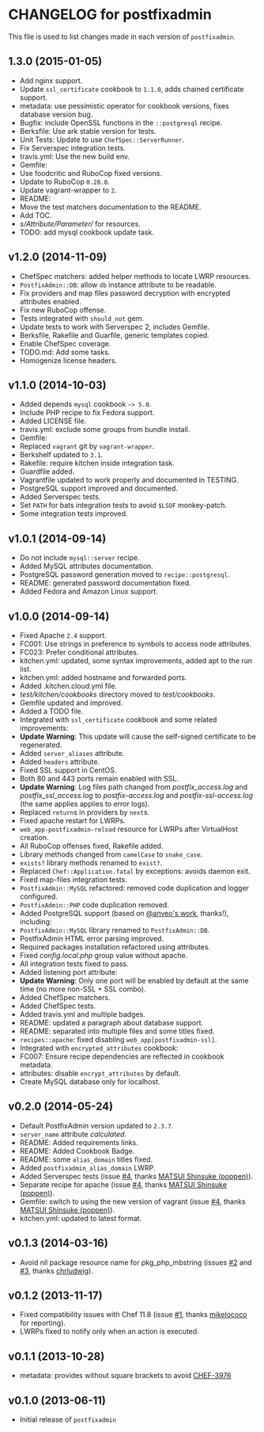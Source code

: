 # CHANGELOG for postfixadmin

This file is used to list changes made in each version of `postfixadmin`.

## 1.3.0 (2015-01-05)

* Add nginx support.
* Update `ssl_certificate` cookbook to `1.1.0`, adds chained certificate support.
* metadata: use pessimistic operator for cookbook versions, fixes database version bug.
* Bugfix: include OpenSSL functions in the `::postgresql` recipe.
* Berksfile: Use ark stable version for tests.
* Unit Tests: Update to use `ChefSpec::ServerRunner`.
* Fix Serverspec integration tests.
* travis.yml: Use the new build env.
* Gemfile:
 * Use foodcritic and RuboCop fixed versions.
 * Update to RuboCop `0.28.0`.
 * Update vagrant-wrapper to `2`.
* README:
 * Move the test matchers documentation to the README.
 * Add TOC.
 * *s/Attribute/Parameter/* for resources.
* TODO: add mysql cookbook update task.

## v1.2.0 (2014-11-09)

* ChefSpec matchers: added helper methods to locate LWRP resources.
* `PostfixAdmin::DB`: allow `db` instance attribute to be readable.
* Fix providers and map files password decryption with encrypted attributes enabled.
* Fix new RuboCop offense.
* Tests integrated with `should_not` gem.
* Update tests to work with Serverspec 2, includes Gemfile.
* Berksfile, Rakefile and Guarfile, generic templates copied.
* Enable ChefSpec coverage.
* TODO.md: Add some tasks.
* Homogenize license headers.

## v1.1.0 (2014-10-03)

* Added depends `mysql` cookbook `~> 5.0`.
* Include PHP recipe to fix Fedora support.
* Added LICENSE file.
* travis.yml: exclude some groups from bundle install.
* Gemfile:
 * Replaced `vagrant` git by `vagrant-wrapper`.
 * Berkshelf updated to `3.1`.
* Rakefile: require kitchen inside integration task.
* Guardfile added.
* Vagrantfile updated to work properly and documented in TESTING.
* PostgreSQL support improved and documented.
* Added Serverspec tests.
* Set `PATH` for bats integration tests to avoid `$LSOF` monkey-patch.
* Some integration tests improved.

## v1.0.1 (2014-09-14)

* Do not include `mysql::server` recipe.
* Added MySQL attributes documentation.
* PostgreSQL password generation moved to `recipe::postgresql`.
* README: generated password documentation fixed.
* Added Fedora and Amazon Linux support.

## v1.0.0 (2014-09-14)

* Fixed Apache `2.4` support.
* FC001: Use strings in preference to symbols to access node attributes.
* FC023: Prefer conditional attributes.
* kitchen.yml: updated, some syntax improvements, added apt to the run list.
* kitchen.yml: added hostname and forwarded ports.
* Added .kitchen.cloud.yml file.
* *test/kitchen/cookbooks* directory moved to *test/cookbooks*.
* Gemfile updated and improved.
* Added a TODO file.
* Integrated with `ssl_certificate` cookbook and some related improvements:
 * **Update Warning**: This update will cause the self-signed certificate to be regenerated.
 * Added `server_aliases` attribute.
 * Added `headers` attribute.
 * Fixed SSL support in CentOS.
 * Both 80 and 443 ports remain enabled with SSL.
 * **Update Warning**: Log files path changed from *postfix_access.log* and *postfix_ssl_access.log* to *postfix-access.log* and *postfix-ssl-access.log* (the same applies applies to error logs).
 * Replaced `return`s in providers by `next`s.
 * Fixed apache restart for LWRPs.
* `web_app-postfixadmin-reload` resource for LWRPs after VirtualHost creation.
* All RuboCop offenses fixed, Rakefile added.
 * Library methods changed from `camelCase` to `snake_case`.
 * `exists?` library methods renamed to `exist?`.
 * Replaced `Chef::Application.fatal` by exceptions: avoids daemon exit.
 * Fixed map-files integration tests.
* `PostfixAdmin::MySQL` refactored: removed code duplication and logger configured.
* `PostfixAdmin::PHP` code duplication removed.
* Added PostgreSQL support (based on [@anveo's work](https://github.com/anveo/postfixadmin-cookbook/commits/postgresql-support), thanks!), including:
 * `PostfixAdmin::MySQL` library renamed to `PostfixAdmin::DB`.
 * PostfixAdmin HTML error parsing improved.
 * Required packages installation refactored using attributes.
 * Fixed *config.local.php* group value without apache.
* All integration tests fixed to pass.
* Added listening port attribute:
 * **Update Warning**: Only one port will be enabled by default at the same time (no more non-SSL + SSL combo).
* Added ChefSpec matchers.
* Added ChefSpec tests.
* Added travis.yml and multiple badges.
* README: updated a paragraph about database support.
* README: separated into multiple files and some titles fixed.
* `recipes::apache`: fixed disabling `web_app[postfixadmin-ssl]`.
* Integrated with `encrypted_attributes` cookbook:
 * FC007: Ensure recipe dependencies are reflected in cookbook metadata.
 * attributes: disable `encrypt_attributes` by default.
* Create MySQL database only for localhost.

## v0.2.0 (2014-05-24)

* Default PostfixAdmin version updated to `2.3.7`.
* `server_name` attribute *calculated*.
* README: Added requirements links.
* README: Added Cookbook Badge.
* README: some `alias_domain` titles fixed.
* Added `postfixadmin_alias_domain` LWRP.
* Added Serverspec tests (issue [#4](https://github.com/onddo/postfixadmin-cookbook/pull/4), thanks [MATSUI Shinsuke (poppen)](https://github.com/poppen)).
* Separate recipe for apache (issue [#4](https://github.com/onddo/postfixadmin-cookbook/pull/4), thanks [MATSUI Shinsuke (poppen)](https://github.com/poppen)).
* Gemfile: switch to using the new version of vagrant (issue [#4](https://github.com/onddo/postfixadmin-cookbook/pull/4), thanks [MATSUI Shinsuke (poppen)](https://github.com/poppen)).
* kitchen.yml: updated to latest format.

## v0.1.3 (2014-03-16)

* Avoid nil package resource name for pkg_php_mbstring (issues [#2](https://github.com/onddo/postfixadmin-cookbook/pull/2) and [#3](https://github.com/onddo/postfixadmin-cookbook/pull/3), thanks [chrludwig](https://github.com/chrludwig)).

## v0.1.2 (2013-11-17)

* Fixed compatibility issues with Chef 11.8 (issue [#1](https://github.com/onddo/postfixadmin-cookbook/pull/1), thanks [mikelococo](https://github.com/mikelococo) for reporting).
* LWRPs fixed to notify only when an action is executed.

## v0.1.1 (2013-10-28)

* metadata: provides without square brackets to avoid [CHEF-3976](https://tickets.opscode.com/browse/CHEF-3976)

## v0.1.0 (2013-06-11)

* Initial release of `postfixadmin`

